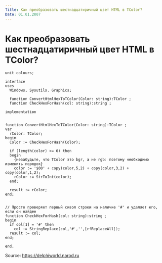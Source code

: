 ```yaml
---
Title: Как преобразовать шестнадцатиричный цвет HTML в TColor?
Date: 01.01.2007
---
```



Как преобразовать шестнадцатиричный цвет HTML в TColor?
=======================================================

    unit colours;
     
    interface
    uses
      Windows, Sysutils, Graphics;
     
      function ConvertHtmlHexToTColor(Color: string):TColor ;
      function CheckHexForHash(col: string):string ;
     
    implementation
     
     
    function ConvertHtmlHexToTColor(Color: string):TColor ;
    var
      rColor: TColor;
    begin
      Color := CheckHexForHash(Color);
     
      if (length(color) >= 6) then
      begin
        {незабудьте, что TColor это bgr, а не rgb: поэтому необходимо изменить порядок}
        color := '$00' + copy(color,5,2) + copy(color,3,2) + copy(color,1,2);
        rColor := StrToInt(color);
      end;
     
      result := rColor;
    end;
     
     
    // Просто проверяет первый сивол строки на наличие '#' и удаляет его, если он найден
    function CheckHexForHash(col: string):string ;
    begin
      if col[1] = '#' then
        col := StringReplace(col,'#','',[rfReplaceAll]);
      result := col;
    end;
     
    end.

Source: <https://delphiworld.narod.ru>
